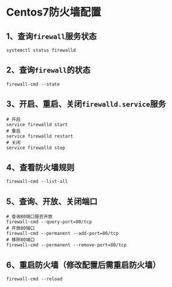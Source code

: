 # Centos7防火墙配置

## 1、查询`firewall`服务状态

```shell
systemctl status firewalld
```

## 2、查询`firewall`的状态

```shell
firewall-cmd --state
```

## 3、开启、重启、关闭`firewalld.service`服务

```shell
# 开启
service firewalld start
# 重启
service firewalld restart
# 关闭
service firewalld stop
```

## 4、查看防火墙规则

```shell
firewall-cmd --list-all
```

## 5、查询、开放、关闭端口

```shell
# 查询80端口是否开放
firewall-cmd --query-port=80/tcp
# 开放80端口
firewall-cmd --permanent --add-port=80/tcp
# 移除80端口
firewall-cmd --permanent --remove-port=80/tcp
```

## 6、重启防火墙（修改配置后需重启防火墙）

```shell
firewall-cmd --reload
```